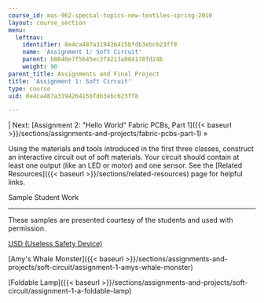 ```yaml
---
course_id: mas-962-special-topics-new-textiles-spring-2010
layout: course_section
menu:
  leftnav:
    identifier: 8e4ca487a319426415bfdb3ebc623ff8
    name: 'Assignment 1: Soft Circuit'
    parent: b8640e7f5645ec2f4213a084178fd24b
    weight: 90
parent_title: Assignments and Final Project
title: 'Assignment 1: Soft Circuit'
type: course
uid: 8e4ca487a319426415bfdb3ebc623ff8

---
```


| Next: [Assignment 2: "Hello World" Fabric PCBs, Part 1]({{< baseurl >}}/sections/assignments-and-projects/fabric-pcbs-part-1) » 

Using the materials and tools introduced in the first three classes, construct an interactive circuit out of soft materials. Your circuit should contain at least one output (like an LED or motor) and one sensor. See the [Related Resources]({{< baseurl >}}/sections/related-resources) page for helpful links.

Sample Student Work  

----------------------

These samples are presented courtesy of the students and used with permission.

[USD (Useless Safety Device)](/courses/media-arts-and-sciences/mas-962-special-topics-new-textiles-spring-2010/assignments-and-projects/soft-circuit/assignment-1-usd-useless-safety-device-version-0.1)

[Amy's Whale Monster]({{< baseurl >}}/sections/assignments-and-projects/soft-circuit/assignment-1-amys-whale-monster)

[Foldable Lamp]({{< baseurl >}}/sections/assignments-and-projects/soft-circuit/assignment-1-a-foldable-lamp)